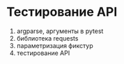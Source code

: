 # Тестирование API

1) argparse, аргументы в pytest
2) библиотека requests
3) параметризация фикстур
4) тестирование API

